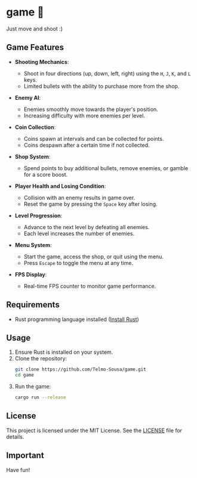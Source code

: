 # game 🦀

Just move and shoot :)

## Game Features

- **Shooting Mechanics**: 
  - Shoot in four directions (up, down, left, right) using the `H`, `J`, `K`, and `L` keys.
  - Limited bullets with the ability to purchase more from the shop.

- **Enemy AI**:
  - Enemies smoothly move towards the player's position.
  - Increasing difficulty with more enemies per level.

- **Coin Collection**:
  - Coins spawn at intervals and can be collected for points.
  - Coins despawn after a certain time if not collected.

- **Shop System**:
  - Spend points to buy additional bullets, remove enemies, or gamble for a score boost.

- **Player Health and Losing Condition**:
  - Collision with an enemy results in game over.
  - Reset the game by pressing the `Space` key after losing.

- **Level Progression**:
  - Advance to the next level by defeating all enemies.
  - Each level increases the number of enemies.

- **Menu System**:
  - Start the game, access the shop, or quit using the menu.
  - Press `Escape` to toggle the menu at any time.

- **FPS Display**:
  - Real-time FPS counter to monitor game performance.

## Requirements

- Rust programming language installed ([Install Rust](https://www.rust-lang.org/))

## Usage

1. Ensure Rust is installed on your system.
2. Clone the repository:
    ```bash
    git clone https://github.com/Telmo-Sousa/game.git
    cd game
    ```
3. Run the game:
    ```bash
    cargo run --release
    ```

## License

This project is licensed under the MIT License. See the [LICENSE](LICENSE) file for details.

## Important
Have fun!
